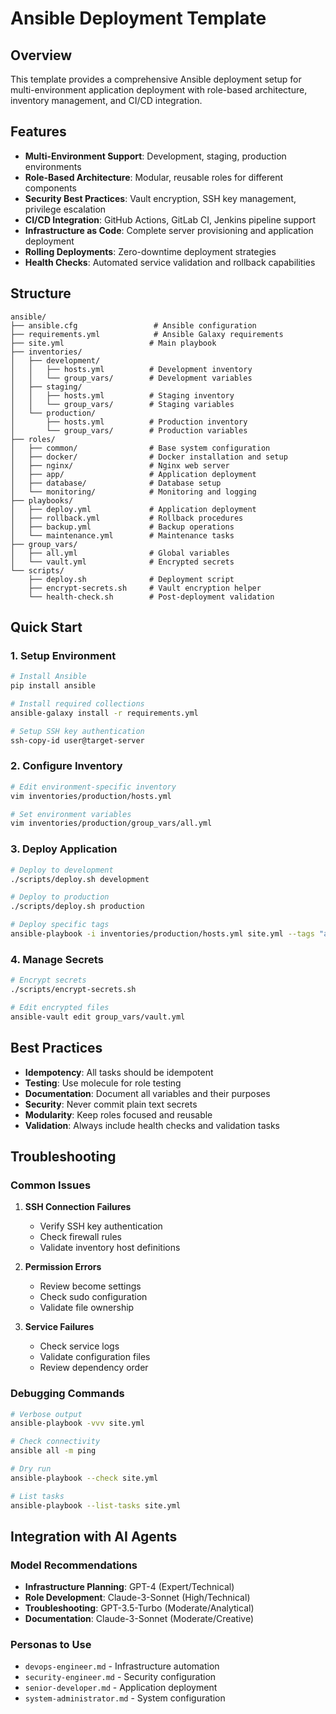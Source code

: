 # Ansible Deployment Template

## Overview

This template provides a comprehensive Ansible deployment setup for multi-environment application deployment with role-based architecture, inventory management, and CI/CD integration.

## Features

- **Multi-Environment Support**: Development, staging, production environments
- **Role-Based Architecture**: Modular, reusable roles for different components
- **Security Best Practices**: Vault encryption, SSH key management, privilege escalation
- **CI/CD Integration**: GitHub Actions, GitLab CI, Jenkins pipeline support
- **Infrastructure as Code**: Complete server provisioning and application deployment
- **Rolling Deployments**: Zero-downtime deployment strategies
- **Health Checks**: Automated service validation and rollback capabilities

## Structure

```
ansible/
├── ansible.cfg                 # Ansible configuration
├── requirements.yml            # Ansible Galaxy requirements
├── site.yml                   # Main playbook
├── inventories/
│   ├── development/
│   │   ├── hosts.yml          # Development inventory
│   │   └── group_vars/        # Development variables
│   ├── staging/
│   │   ├── hosts.yml          # Staging inventory
│   │   └── group_vars/        # Staging variables
│   └── production/
│       ├── hosts.yml          # Production inventory
│       └── group_vars/        # Production variables
├── roles/
│   ├── common/                # Base system configuration
│   ├── docker/                # Docker installation and setup
│   ├── nginx/                 # Nginx web server
│   ├── app/                   # Application deployment
│   ├── database/              # Database setup
│   └── monitoring/            # Monitoring and logging
├── playbooks/
│   ├── deploy.yml             # Application deployment
│   ├── rollback.yml           # Rollback procedures
│   ├── backup.yml             # Backup operations
│   └── maintenance.yml        # Maintenance tasks
├── group_vars/
│   ├── all.yml                # Global variables
│   └── vault.yml              # Encrypted secrets
└── scripts/
    ├── deploy.sh              # Deployment script
    ├── encrypt-secrets.sh     # Vault encryption helper
    └── health-check.sh        # Post-deployment validation
```

## Quick Start

### 1. Setup Environment

```bash
# Install Ansible
pip install ansible

# Install required collections
ansible-galaxy install -r requirements.yml

# Setup SSH key authentication
ssh-copy-id user@target-server
```

### 2. Configure Inventory

```bash
# Edit environment-specific inventory
vim inventories/production/hosts.yml

# Set environment variables
vim inventories/production/group_vars/all.yml
```

### 3. Deploy Application

```bash
# Deploy to development
./scripts/deploy.sh development

# Deploy to production
./scripts/deploy.sh production

# Deploy specific tags
ansible-playbook -i inventories/production/hosts.yml site.yml --tags "app,nginx"
```

### 4. Manage Secrets

```bash
# Encrypt secrets
./scripts/encrypt-secrets.sh

# Edit encrypted files
ansible-vault edit group_vars/vault.yml
```

## Best Practices

- **Idempotency**: All tasks should be idempotent
- **Testing**: Use molecule for role testing
- **Documentation**: Document all variables and their purposes
- **Security**: Never commit plain text secrets
- **Modularity**: Keep roles focused and reusable
- **Validation**: Always include health checks and validation tasks

## Troubleshooting

### Common Issues

1. **SSH Connection Failures**

   - Verify SSH key authentication
   - Check firewall rules
   - Validate inventory host definitions

2. **Permission Errors**

   - Review become settings
   - Check sudo configuration
   - Validate file ownership

3. **Service Failures**
   - Check service logs
   - Validate configuration files
   - Review dependency order

### Debugging Commands

```bash
# Verbose output
ansible-playbook -vvv site.yml

# Check connectivity
ansible all -m ping

# Dry run
ansible-playbook --check site.yml

# List tasks
ansible-playbook --list-tasks site.yml
```

## Integration with AI Agents

### Model Recommendations

- **Infrastructure Planning**: GPT-4 (Expert/Technical)
- **Role Development**: Claude-3-Sonnet (High/Technical)
- **Troubleshooting**: GPT-3.5-Turbo (Moderate/Analytical)
- **Documentation**: Claude-3-Sonnet (Moderate/Creative)

### Personas to Use

- `devops-engineer.md` - Infrastructure automation
- `security-engineer.md` - Security configuration
- `senior-developer.md` - Application deployment
- `system-administrator.md` - System configuration
